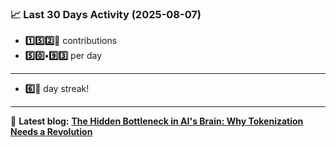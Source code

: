 <!--START_STATS-->
### 📈 Last 30 Days Activity (2025-08-07)  
- **1️⃣5️⃣2️⃣🎱** contributions  
- **5️⃣0️⃣•9️⃣3️⃣** per day
---
- **6️⃣🎱** day streak!
---
📝 **Latest blog:** [**The Hidden Bottleneck in AI's Brain: Why Tokenization Needs a Revolution**](https://andriak.com/blog/tokenization-revolution)
<!--END_STATS-->

